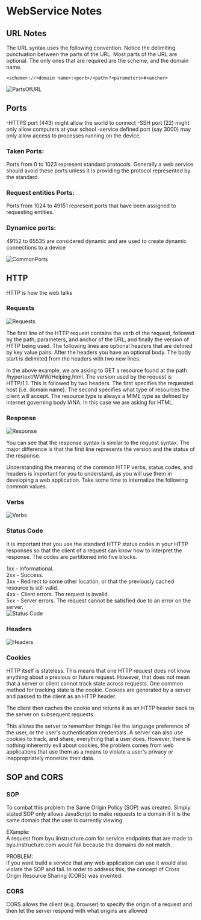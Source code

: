 # WebService Notes 
## URL Notes 
The URL syntax uses the following convention. Notice the delimiting punctuation between the parts of the URL. Most parts of the URL are optional. The only ones that are required are the scheme, and the domain name.
```
<scheme>://<domain name>:<port>/<path>?<parameters>#<anchor>
```
<img src="notesImages/URLParts.png"  alt="PartsOfURL">

## Ports 
-HTTPS port (443) might allow the world to connect
-SSH port (22) might only allow computers at your school
-service defined port (say 3000) may only allow access to processes running on the device.
### Taken Ports:
Ports from 0 to 1023 represent standard protocols. Generally a web service should avoid these ports unless it is providing the protocol represented by the standard.   
### Request entities Ports: 
 Ports from 1024 to 49151 represent ports that have been assigned to requesting entities. 

### Dynamice ports:
 49152 to 65535 are considered dynamic and are used to create dynamic connections to a device

 <img src="notesImages/CommonPorts.png"  alt="CommonPorts">

 ## HTTP
 HTTP is how the web talks

 ### Requests 
 <img src="notesImages/Requests.png"  alt="Requests">

The first line of the HTTP request contains the verb of the request, followed by the path, parameters, and anchor of the URL, and finally the version of HTTP being used. The following lines are optional headers that are defined by key value pairs. After the headers you have an optional body. The body start is delimited from the headers with two new lines.

In the above example, we are asking to GET a resource found at the path /hypertext/WWW/Helping.html. The version used by the request is HTTP/1.1. This is followed by two headers. The first specifies the requested host (i.e. domain name). The second specifies what type of resources the client will accept. The resource type is always a MIME type as defined by internet governing body IANA. In this case we are asking for HTML.

 ### Response
 <img src="notesImages/Response.png"  alt="Response">

You can see that the response syntax is similar to the request syntax. The major difference is that the first line represents the version and the status of the response.

Understanding the meaning of the common HTTP verbs, status codes, and headers is important for you to understand, as you will use them in developing a web application. Take some time to internalize the following common values.

 ### Verbs 
 <img src="notesImages/Verbs.png"  alt="Verbs">

 ### Status Code

 It is important that you use the standard HTTP status codes in your HTTP responses so that the client of a request can know how to interpret the response. The codes are partitioned into five blocks.

1xx - Informational.  
2xx - Success.   
3xx - Redirect to some other location, or that the previously cached resource is still valid.  
4xx - Client errors. The request is invalid.   
5xx - Server errors. The request cannot be satisfied due to an error on the server.   
 <img src="notesImages/StatusCode.png"  alt="Status Code">

 ### Headers 
 <img src="notesImages/Headers.png"  alt="Headers">

 ### Cookies 

 HTTP itself is stateless. This means that one HTTP request does not know anything about a previous or future request. However, that does not mean that a server or client cannot track state across requests. One common method for tracking state is the cookie. Cookies are generated by a server and passed to the client as an HTTP header.  

 The client then caches the cookie and returns it as an HTTP header back to the server on subsequent requests.

 This allows the server to remember things like the language preference of the user, or the user's authentication credentials. A server can also use cookies to track, and share, everything that a user does. However, there is nothing inherently evil about cookies, the problem comes from web applications that use them as a means to violate a user's privacy or inappropriately monetize their data.

 ## SOP and CORS

 ### SOP 
 To combat this problem the Same Origin Policy (SOP) was created. Simply stated SOP only allows JavaScript to make requests to a domain if it is the same domain that the user is currently viewing. 

 EXample:   
  A request from byu.iinstructure.com for service endpoints that are made to byu.instructure.com would fail because the domains do not match. 

  PROBLEM:    
  if you want build a service that any web application can use it would also violate the SOP and fail. In order to address this, the concept of Cross Origin Resource Sharing (CORS) was invented.

### CORS 
CORS allows the client (e.g. browser) to specify the origin of a request and then let the server respond with what origins are allowed   

